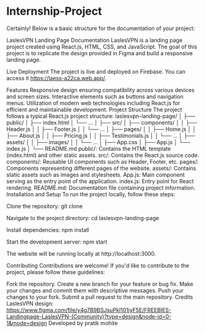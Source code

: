 # Internship-Project


Certainly! Below is a basic structure for the documentation of your project:

LaslesVPN Landing Page Documentation
LaslesVPN is a landing page project created using React.js, HTML, CSS, and JavaScript. The goal of this project is to replicate the design provided in Figma and build a responsive landing page.

Live Deployment
The project is live and deployed on Firebase. You can access it https://laess-a22ca.web.app/.

Features
Responsive design ensuring compatibility across various devices and screen sizes.
Interactive elements such as buttons and navigation menus.
Utilization of modern web technologies including React.js for efficient and maintainable development.
Project Structure
The project follows a typical React.js project structure:
laslesvpn-landing-page/
│
├── public/
│   ├── index.html
│   └── ...
│
├── src/
│   ├── components/
│   │   ├── Header.js
│   │   ├── Footer.js
│   │   └── ...
│   ├── pages/
│   │   ├── Home.js
│   │   ├── About.js
│   │   ├── Pricing.js
│   │   ├── Testimonials.js
│   │   └── ...
│   ├── assets/
│   │   ├── images/
│   │   └── ...
│   ├── App.css
│   ├── App.js
│   └── index.js
│
└── README.md
public/: Contains the HTML template (index.html) and other static assets.
src/: Contains the React.js source code.
components/: Reusable UI components such as Header, Footer, etc.
pages/: Components representing different pages of the website.
assets/: Contains static assets such as images and stylesheets.
App.js: Main component serving as the entry point of the application.
index.js: Entry point for React rendering.
README.md: Documentation file containing project information.
Installation and Setup
To run the project locally, follow these steps:

Clone the repository:
git clone <repository-url>

Navigate to the project directory:
cd laslesvpn-landing-page

Install dependencies:
npm install

Start the development server:
npm start

The website will be running locally at http://localhost:3000.

Contributing
Contributions are welcome! If you'd like to contribute to the project, please follow these guidelines:

Fork the repository.
Create a new branch for your feature or bug fix.
Make your changes and commit them with descriptive messages.
Push your changes to your fork.
Submit a pull request to the main repository.
Credits
LaslesVPN design: https://www.figma.com/file/y4g7B9BSJsuPkI101iyF5E/FREEBIES-Landingpage-LaslesVPN-(Community)?type=design&node-id=0-1&mode=design
Developed by pratik mohite
